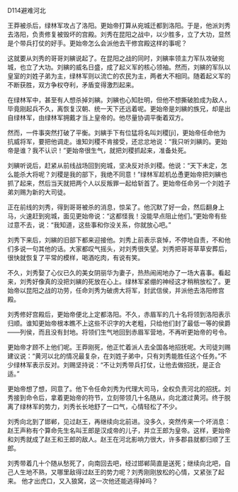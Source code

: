 D114避难河北

王莽被杀后，绿林军攻占了洛阳。更始帝打算从宛城迁都到洛阳。于是，他派刘秀去洛阳，负责修复被毁坏的宫殿。刘秀在昆阳之战中，以少胜多，立了大功，显然是个带兵打仗的好手。更始帝怎么会派他去干修宫殿这样的事呢？

这就要从刘秀的哥哥刘縯说起了。在昆阳之战的同时，刘縯率领主力军队攻破宛城，也立了大功。刘縯的威名日盛，成了起义军的核心领袖。然而，刘縯的军队以皇室的刘姓子弟为主，绿林军则以流亡的农民为主，两者大不相同。随着起义军的不断获胜，双方争权夺利，矛盾变得激烈起来。

在绿林军中，甚至有人想杀掉刘縯。刘縯也心知肚明，但他不想撕破脸成为敌人，毕竟刚起兵不久，离恢复汉朝、统一天下还远着呢。更始帝是刘縯的族兄，却是出自绿林军，由绿林军拥戴才当上皇帝的。他尽量协调平衡着双方。

然而，一件事突然打破了平衡。刘縯手下有位猛将名叫刘稷[jì]，更始帝任命他为抗威将军，要把他调走。谁知刘稷不肯接受，还忿忿地说：“我只听刘縯的。更始帝是谁？我不认识！”更始帝很生气，就把刘稷抓起来，准备处死。

刘縯听说后，赶紧从前线战场回到宛城，坚决反对杀刘稷。他说：“天下未定，怎么能杀大将呢？刘稷是我的部下，我绝不同意！”绿林军趁机怂恿更始帝把刘縯也抓了起来，然后当天就把两个人以反叛罪一起给斩首了。更始帝任命另一个刘姓子弟刘赐为新的大司徒。

正在前线的刘秀，得到哥哥被杀的消息，惊呆了。他沉默了好一会，然后翻身上马，火速赶到宛城，面见更始帝说：“这都怪我！没能早点阻止他们。”更始帝有些过意不去，说：“我知道，这些事和你没关系，你就放心吧。”

刘秀下来后，刘縯的旧部下都来迎接他。刘秀上前表示哀悼，不停地自责，不和他们多说一句其他的话。大家都叹气摇头，对刘秀很失望。刘秀把哥哥草草安葬后，很快就恢复了平常的模样，喝酒吃肉，有说有笑。

不久，刘秀娶了心仪已久的美女阴丽华为妻子，热热闹闹地办了一场大喜事。看起来，刘秀好像真的没把刘縯的死放在心上。绿林军紧绷的神经这才稍稍放松了。更始帝以昆阳之战的功劳，任命刘秀为破虏大将军，封武信侯，并派他去洛阳修宫殿。

刘秀修好宫殿后，更始帝便北上定都洛阳。不久，赤眉军的几十名将领到洛阳表示归顺。谁知更始帝根本瞧不上这些不识字的大老粗，只给他们封了最低一等的侯爵——列侯，而且没有封地。将领们生气地回到赤眉军营地，不再听更始帝的号令。

更始帝才顾不上他们呢。王莽刚死，他正忙着派人去全国各地招抚呢。大司徒刘赐建议说：“黄河以北的情况最复杂，在刘姓子弟中，只有刘秀能胜任这个任务。”不少绿林军表示反对。刘赐坚持说：“不让刘秀带兵打仗，让他去做招抚，是正合适。”

更始帝想了想，同意了。他下令任命刘秀为代理大司马，全权负责河北的招抚。刘秀接到命令后，拿着更始帝的符节，立刻带领几十名随从，向北渡过黄河。终于脱离了绿林军的势力，刘秀长长地舒了一口气，心情轻松了不少。

刘秀向北到了邯郸，见过赵王，再继续向北前进。没多久，突然传来一个坏消息：赵王声称有个算命先生名叫王郎是汉成帝的儿子，并立王郎为皇帝。这样，更始帝和刘秀就成了赵王和王郎的敌人。赵王在河北影响力很大，许多郡县就都归顺了王郎。

刘秀带着几十个随从愁死了，向南回去吧，经过邯郸简直是送死；继续向北吧，自己人生地不熟，又哪里敌得过赵王的势力呢？刘秀刚刚放松的心情，又紧张了起来。 他才出虎口，又入狼窝，这一次他还能逃得掉吗？



